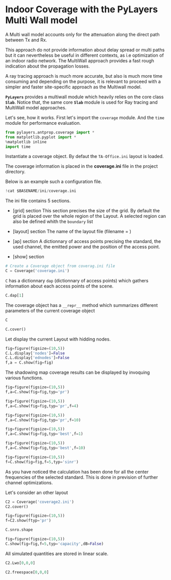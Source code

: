 #  Indoor Coverage with the PyLayers Multi Wall model


A Multi wall model accounts only for the attenuation along the direct path between Tx and Rx.


This approach do not provide information about delay spread or multi paths but it can nevertheless be useful in different contexts, as i.e optimization of an indoor radio network. The MultiWall approach provides a fast rough indication about the propagation losses.


A ray tracing approach is much more accurate, but  also is much more time consuming and depending on the purpose, it is relevant
to proceed with a simpler and faster site-specific approach as the Multiwall model.

**`PyLayers`** provides a multiwall module which heavily relies on the core class **`Slab`**. Notice that, the same core **`Slab`** module is used for Ray tracing and MultiWall model approaches.


Let's see, how it works.
First let's import the `coverage` module. And the `time` module for performance evaluation.

```python
from pylayers.antprop.coverage import *
from matplotlib.pyplot import *
%matplotlib inline
import time
```


Instantiate a coverage object.
By defaut the `TA-Office.ini` layout is loaded.

The coverage information is placed in the **coverage.ini** file in the project directory.

Below is an example such a configuration file.

```python
!cat $BASENAME/ini/coverage.ini
```

The ini file contains 5 sections.

+ [grid] section
    This section precises the size of the grid. By default the grid is placed over the whole region of the Layout.
    A selected region can also be defined whith the `boundary` list
+ [layout] section
    The name of the layout file (filename = )
+ [ap] section
    A dictionnary of access points precising the standard, the used channel, the emitted power and the position
    of the access point.

+ [show] section

```python
# Create a Coverage object from coverag.ini file
C = Coverage('coverage.ini')
```

`C` has a dictionnary `dap` (dictionnary of access points) which gathers information about each access points of the scene.

```python
C.dap[1]
```


The coverage object has a `__repr__` method which summarizes different parameters of the current coverage object

```python
C
```

```python
C.cover()
```

Let display the current Layout with hidding nodes.

```python
fig=figure(figsize=(10,5))
C.L.display['nodes']=False
C.L.display['ednodes']=False
f,a = C.show(fig=fig)
```

The shadowing map coverage results can be displayed by invoquing various functions.

```python
fig=figure(figsize=(10,5))
f,a=C.show(fig=fig,typ='pr')
```

```python
fig=figure(figsize=(10,5))
f,a=C.show(fig=fig,typ='pr',f=4)
```

```python
fig=figure(figsize=(10,5))
f,a=C.show(fig=fig,typ='pr',f=10)
```

```python
fig=figure(figsize=(10,5))
f,a=C.show(fig=fig,typ='best',f=1)
```

```python
fig=figure(figsize=(10,5))
f,a=C.show(fig=fig,typ='best',f=10)
```

```python
fig=figure(figsize=(10,5))
f=C.show(fig=fig,f=5,typ='sinr')
```

As you have noticed the calculation has been done for all the center frequencies of the selected standard.
This is done in prevision of further channel optimizations.

Let's consider an other layout

```python
C2 = Coverage('coverage2.ini')
C2.cover()
```

```python
fig=figure(figsize=(10,5))
f=C2.show(ftyp='pr')
```

```python
C.snro.shape
```

```python
fig=figure(figsize=(10,5))
C.show(fig=fig,f=5,typ='capacity',dB=False)
```

All simulated quantities are stored in linear scale.

```python
C2.Lwo[0,0,0]
```

```python
C2.freespace[0,0,0]
```
